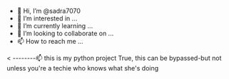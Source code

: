 - 👋 Hi, I’m @sadra7070
- 👀 I’m interested in ...
- 🌱 I’m currently learning ...
- 💞️ I’m looking to collaborate on ...
- 📫 How to reach me ...

< --------📫 this is my python project True, this can be bypassed-but not unless you're a techie who knows what she's doing
